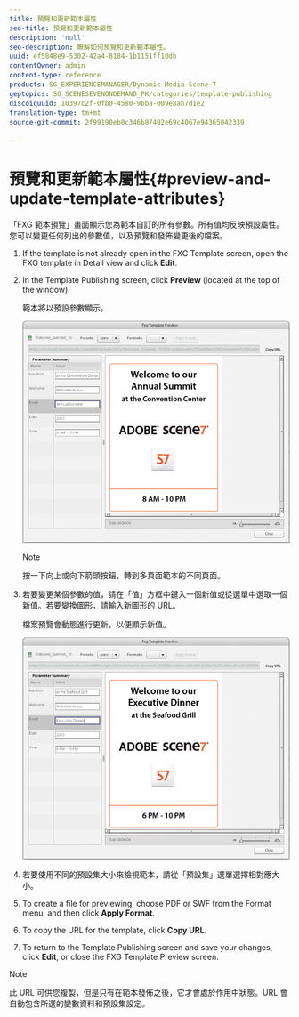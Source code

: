 ```yaml
---
title: 預覽和更新範本屬性
seo-title: 預覽和更新範本屬性
description: 'null'
seo-description: 瞭解如何預覽和更新範本屬性。
uuid: ef5848e9-5302-42a4-8184-1b1151ff10db
contentOwner: admin
content-type: reference
products: SG_EXPERIENCEMANAGER/Dynamic-Media-Scene-7
geptopics: SG_SCENESEVENONDEMAND_PK/categories/template-publishing
discoiquuid: 10397c2f-0fb0-4580-9bba-009e8ab7d1e2
translation-type: tm+mt
source-git-commit: 2f99190eb0c346b87402e69c4067e94365042339

---
```



# 預覽和更新範本屬性{#preview-and-update-template-attributes}

「FXG 範本預覽」畫面顯示您為範本自訂的所有參數。所有值均反映預設屬性。您可以變更任何列出的參數值，以及預覽和發佈變更後的檔案。

1. If the template is not already open in the FXG Template screen, open the FXG template in Detail view and click **Edit**.
1. In the Template Publishing screen, click **Preview** (located at the top of the window).

   範本將以預設參數顯示。

   ![「FXG模板預覽」螢幕中的預設參數](/help/assets/wp_fxg_preview_a.png)

   >[!NOTE]
   >
   >按一下向上或向下箭頭按鈕，轉到多頁面範本的不同頁面。

1. 若要變更某個參數的值，請在「值」方框中鍵入一個新值或從選單中選取一個新值。若要變換圖形，請輸入新圖形的 URL。

   檔案預覽會動態進行更新，以便顯示新值。

   ![動態反映新值。](/help/assets/wp_fxg_preview_b.png)

1. 若要使用不同的預設集大小來檢視範本，請從「預設集」選單選擇相對應大小。
1. To create a file for previewing, choose PDF or SWF from the Format menu, and then click **Apply Format**.
1. To copy the URL for the template, click **Copy URL**.
1. To return to the Template Publishing screen and save your changes, click **Edit**, or close the FXG Template Preview screen.

>[!NOTE]
>
>此 URL 可供您複製，但是只有在範本發佈之後，它才會處於作用中狀態。URL 會自動包含所選的變數資料和預設集設定。

